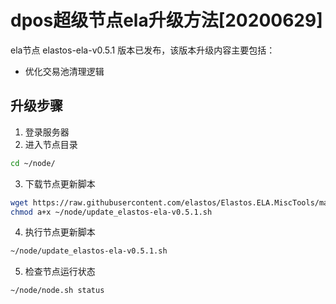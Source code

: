 # dpos超级节点ela升级方法[20200629]

ela节点 elastos-ela-v0.5.1 版本已发布，该版本升级内容主要包括：
- 优化交易池清理逻辑

## 升级步骤

1. 登录服务器
2. 进入节点目录

```bash
cd ~/node/
```

3. 下载节点更新脚本

```bash
wget https://raw.githubusercontent.com/elastos/Elastos.ELA.MiscTools/master/script/ela/update_elastos-ela-v0.5.1.sh;
chmod a+x ~/node/update_elastos-ela-v0.5.1.sh
```

4. 执行节点更新脚本

```bash
~/node/update_elastos-ela-v0.5.1.sh
```

5. 检查节点运行状态

```bash
~/node/node.sh status
```